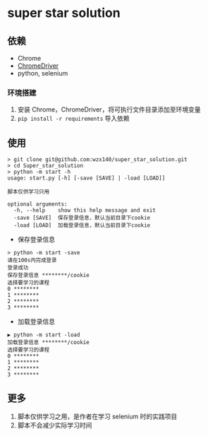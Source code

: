 # super star solution
## 依赖
- Chrome
- [ChromeDriver](https://sites.google.com/a/chromium.org/chromedriver/downloads)
- python, selenium
### 环境搭建
1. 安装 Chrome，ChromeDriver，将可执行文件目录添加至环境变量
2. `pip install -r requirements` 导入依赖

## 使用
```
> git clone git@github.com:wzx140/super_star_solution.git
> cd Super_star_solution
> python -m start -h
usage: start.py [-h] [-save [SAVE] | -load [LOAD]]

脚本仅供学习只用

optional arguments:
  -h, --help    show this help message and exit
  -save [SAVE]  保存登录信息，默认当前目录下cookie
  -load [LOAD]  加载登录信息，默认当前目录下cookie
```
- 保存登录信息
```
> python -m start -save
请在100s内完成登录
登录成功
保存登录信息 ********/cookie
选择要学习的课程
0 ********
1 ********
2 ********
3 ********
```
- 加载登录信息
```
▶ python -m start -load
加载登录信息 ********/cookie
选择要学习的课程
0 ********
1 ********
2 ********
3 ********
```

## 更多
1. 脚本仅供学习之用，是作者在学习 selenium 时的实践项目
2. 脚本不会减少实际学习时间
